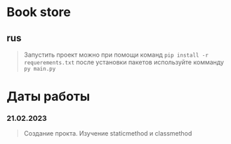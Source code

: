 # Book store

## rus
> Запустить проект можно при помощи команд ```pip install -r requerements.txt``` после установки пакетов используйте комманду ```py main.py```

# Даты работы

### 21.02.2023

> Создание прокта. Изучение staticmethod и classmethod